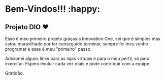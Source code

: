 # Bem-Vindos!!! :happy: #

## Projeto DIO :heart: ##

Esse é meu primeiro projeto graças a Innovation One, sei que é simples mas estou maravilhado por ter conseguido terminar, sempre foi meu sonho programar e esse é meu "primeiro" passo.

Adicionei alguns links para as lojas virtuais e para o meu perfil, só para exercitar. Espero evuluir cada vez mais e pode contribuir com a equipe.

Gratidão.

